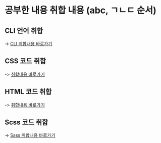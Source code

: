 # 공부한 내용 취합 내용 (abc, ㄱㄴㄷ 순서)

## CLI 언어 취합

-> [CLI 취합내용 바로가기](./cli.md) <br>

## CSS 코드 취합

-> [취합내용 바로가기](./md/apple.md) <br>

## HTML 코드 취합

-> [취합내용 바로가기](./md/apple.md) <br>

## Scss 코드 취합

-> [Sass 취합내용 바로가기](./Sass.md) <br>
